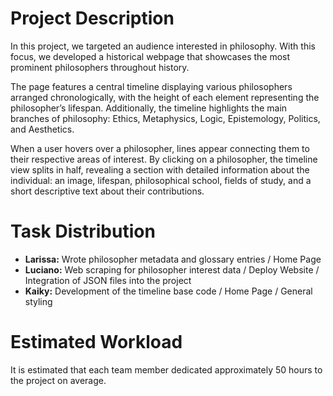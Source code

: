# Project Description
In this project, we targeted an audience interested in philosophy. With this focus, we developed a historical webpage that showcases the most prominent philosophers throughout history.

The page features a central timeline displaying various philosophers arranged chronologically, with the height of each element representing the philosopher’s lifespan. Additionally, the timeline highlights the main branches of philosophy: Ethics, Metaphysics, Logic, Epistemology, Politics, and Aesthetics.

When a user hovers over a philosopher, lines appear connecting them to their respective areas of interest. By clicking on a philosopher, the timeline view splits in half, revealing a section with detailed information about the individual: an image, lifespan, philosophical school, fields of study, and a short descriptive text about their contributions.

# Task Distribution
- **Larissa:** Wrote philosopher metadata and glossary entries / Home Page
- **Luciano:** Web scraping for philosopher interest data / Deploy Website / Integration of JSON files into the project
- **Kaiky:** Development of the timeline base code / Home Page / General styling

# Estimated Workload
It is estimated that each team member dedicated approximately 50 hours to the project on average.

